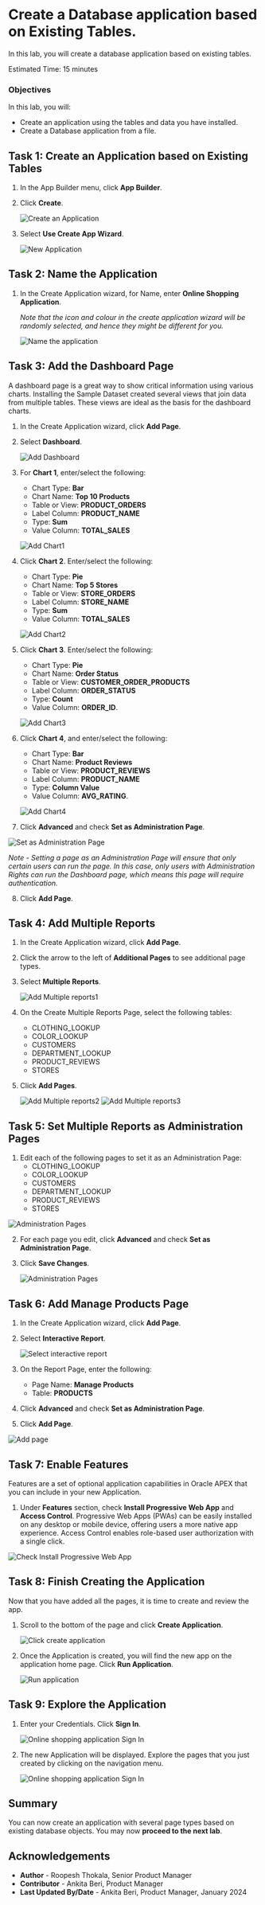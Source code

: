 # Create a Database application based on Existing Tables.

In this lab, you will create a database application based on existing tables.

Estimated Time: 15 minutes

<!--Watch the video below for a quick lab walkthrough.

[](youtube:ssUKy-bZGUw)-->

### Objectives
In this lab, you will:
- Create an application using the tables and data you have installed.
- Create a Database application from a file.


## Task 1: Create an Application based on Existing Tables

1. In the App Builder menu, click **App Builder**.

2. Click **Create**.

    ![Create an Application](images/create-app.png " ")

3.  Select **Use Create App Wizard**.

    ![New Application](./images/click-new-application.png " ")

## Task 2: Name the Application

1. In the Create Application wizard, for Name, enter **Online Shopping Application**.

   *Note that the icon and colour in the create application wizard will be randomly selected, and hence they might be different for you.*

    ![Name the application](./images/name-the-application1.png " ")

## Task 3: Add the Dashboard Page

A dashboard page is a great way to show critical information using various charts. Installing the Sample Dataset created several views that join data from multiple tables. These views are ideal as the basis for the dashboard charts.

1. In the Create Application wizard, click **Add Page**.

2. Select **Dashboard**.

    ![Add Dashboard](./images/add-dashboard-page1.png " ")

3. For **Chart 1**, enter/select the following:

    * Chart Type: **Bar**
    * Chart Name: **Top 10 Products**
    * Table or View: **PRODUCT_ORDERS**
    * Label Column: **PRODUCT_NAME**
    * Type: **Sum**
    * Value Column: **TOTAL_SALES**

    ![Add Chart1](./images/chart11.png " ")

4. Click **Chart 2**. Enter/select the following:

    *  Chart Type: **Pie**
    *  Chart Name: **Top 5 Stores**
    *  Table or View: **STORE_ORDERS**
    *  Label Column: **STORE_NAME**
    *  Type: **Sum**
    *  Value Column: **TOTAL_SALES**

    ![Add Chart2](./images/chart22.png " ")

5. Click **Chart 3**. Enter/select the following:

    * Chart Type: **Pie**
    * Chart Name: **Order Status**
    * Table or View: **CUSTOMER\_ORDER\_PRODUCTS**
    * Label Column: **ORDER_STATUS**
    * Type: **Count**
    * Value Column: **ORDER_ID**.

    ![Add Chart3](./images/chart33.png " ")    

6. Click **Chart 4**, and enter/select the following:

    * Chart Type: **Bar**
    * Chart Name: **Product Reviews**
    * Table or View: **PRODUCT_REVIEWS**
    * Label Column: **PRODUCT_NAME**
    * Type: **Column Value**
    * Value Column: **AVG_RATING**.

    ![Add Chart4](./images/chart44.png " ")  

7. Click **Advanced** and check **Set as Administration Page**.

  ![Set as Administration Page](./images/set-as-admin-page.png " ")

   *Note - Setting a page as an Administration Page will ensure that only certain users can run the page. In this case, only users with Administration Rights can run the Dashboard page, which means this page will require authentication.*

8. Click **Add Page**.

## Task 4: Add Multiple Reports

1. In the Create Application wizard, click **Add Page**.
2. Click the arrow to the left of **Additional Pages** to see additional page types.
3. Select **Multiple Reports**.

    ![Add Multiple reports1](./images/add-multiple-reports.png " ")

4. On the Create Multiple Reports Page, select the following tables:
    - CLOTHING_LOOKUP
    - COLOR_LOOKUP
    - CUSTOMERS
    - DEPARTMENT_LOOKUP
    - PRODUCT_REVIEWS
    - STORES

5. Click **Add Pages**.

    ![Add Multiple reports2](./images/add-multiple-reports2.png " ")
    ![Add Multiple reports3](./images/add-multiple-reports3.png " ")

## Task 5: Set Multiple Reports as Administration Pages

1. Edit each of the following pages to set it as an Administration Page:
    - CLOTHING_LOOKUP
    - COLOR_LOOKUP
    - CUSTOMERS
    - DEPARTMENT_LOOKUP
    - PRODUCT_REVIEWS
    - STORES

  ![Administration Pages](./images/edit-multiple-reports.png " ")

2. For each page you edit, click **Advanced** and check **Set as Administration Page**.

3. Click **Save Changes**.

    ![Administration Pages](./images/set-as-admin-page2.png " ")

## Task 6: Add Manage Products Page

1. In the Create Application wizard, click **Add Page**.
2. Select **Interactive Report**.

    ![Select interactive report](./images/select-ir-report.png " ")

3. On the Report Page, enter the following:
    - Page Name: **Manage Products**
    - Table: **PRODUCTS**

<!--
4. Expand Lookup columns, and enter the following:

    - Lookup Key 1 - select **CLOTHING_ID**
    - Display Column 1 - select **CLOTHING_LOOKUP.CLOTHING**
    - Lookup Key 2 - select **DEPARTMENT_ID**
    - Display Column 2 - select **DEPARTMENT\_LOOKUP.DEPARTMENT**
    - Lookup Key 3 - select **COLOR_ID**
    - Display Column 3 - select **COLOR_LOOKUP.COLOR**
-->
4. Click **Advanced** and check **Set as Administration Page**.

5. Click **Add Page**.

  ![Add page](./images/add-report-page.png " ")

## Task 7: Enable Features

Features are a set of optional application capabilities in Oracle APEX that you can include in your new Application.

1. Under **Features** section, check **Install Progressive Web App** and **Access Control**.
    Progressive Web Apps (PWAs) can be easily installed on any desktop or mobile device, offering users a more native app experience. Access Control enables role-based user authorization with a single click.

  ![Check Install Progressive Web App](./images/set-features.png " ")

## Task 8: Finish Creating the Application

Now that you have added all the pages, it is time to create and review the app.

1. Scroll to the bottom of the page and click **Create Application**.

    ![Click create application](./images/click-create-application.png " ")

2. Once the Application is created, you will find the new app on the application home page.
Click **Run Application**.

    ![Run application](./images/run-application11.png " ")

## Task 9: Explore the Application

1. Enter your Credentials. Click **Sign In**.

    ![Online shopping application Sign In](./images/sign-in2.png " ")

2. The new Application will be displayed. Explore the pages that you just created by clicking on the navigation menu.

    ![Online shopping application Sign In](./images/sign-in31.png " ")

## Summary
You can now create an application with several page types based on existing database objects. You may now **proceed to the next lab**.

## Acknowledgements
- **Author** - Roopesh Thokala, Senior Product Manager
- **Contributor** - Ankita Beri, Product Manager
- **Last Updated By/Date** - Ankita Beri, Product Manager, January 2024
